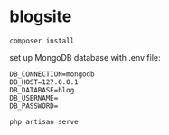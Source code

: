 # blogsite

```
composer install
```

set up MongoDB database with .env file:

```
DB_CONNECTION=mongodb
DB_HOST=127.0.0.1
DB_DATABASE=blog
DB_USERNAME=
DB_PASSWORD=
```

```
php artisan serve
```
